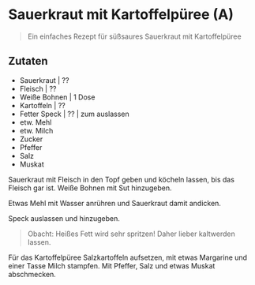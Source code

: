 # Sauerkraut mit Kartoffelpüree (A)

> Ein einfaches Rezept für süßsaures Sauerkraut mit Kartoffelpüree

## Zutaten

- Sauerkraut | ??
- Fleisch | ??
- Weiße Bohnen | 1 Dose
- Kartoffeln | ??
- Fetter Speck | ?? | zum auslassen
- etw. Mehl
- etw. Milch
- Zucker
- Pfeffer
- Salz
- Muskat

Sauerkraut mit Fleisch in den Topf geben und köcheln lassen, bis das Fleisch gar ist.
Weiße Bohnen mit Sut hinzugeben.

Etwas Mehl mit Wasser anrühren und Sauerkraut damit andicken.

Speck auslassen und hinzugeben. 

> Obacht: Heißes Fett wird sehr spritzen! Daher lieber kaltwerden lassen. 

Für das Kartoffelpüree Salzkartoffeln aufsetzen, mit etwas Margarine und einer Tasse Milch stampfen. 
Mit Pfeffer, Salz und etwas Muskat abschmecken. 